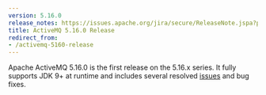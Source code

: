 ```yaml
---
version: 5.16.0
release_notes: https://issues.apache.org/jira/secure/ReleaseNote.jspa?projectId=12311210&version=12341032
title: ActiveMQ 5.16.0 Release 
redirect_from:
- /activemq-5160-release
---
```

Apache ActiveMQ 5.16.0 is the first release on the 5.16.x series. It fully supports JDK 9+ at runtime and includes several resolved [issues]({{page.release_notes}}) and bug fixes.

